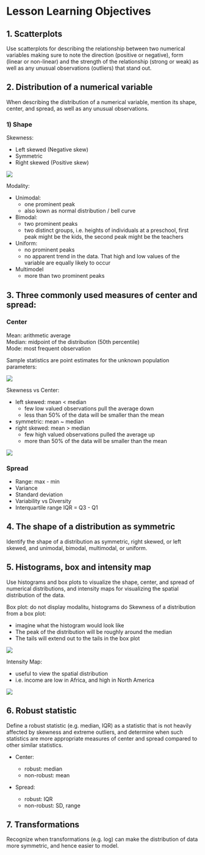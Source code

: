 # Lesson Learning Objectives

## 1. Scatterplots
Use scatterplots for describing the relationship between two numerical variables making sure to note the direction (positive or negative), form (linear or non-linear) and the strength of the relationship (strong or weak) as well as any unusual observations (outliers) that stand out. 

## 2. Distribution of a numerical variable
When describing the distribution of a numerical variable, mention its shape, center, and spread, as well as any unusual observations. 

### 1) Shape

Skewness:
- Left skewed (Negative skew)
- Symmetric 
- Right skewed (Positive skew)

<img src= "https://sigmamagic.com/blogs/images/skewness.jpg">

Modality:
- Unimodal: 
    - one prominent peak
    - also kown as normal distribution / bell curve
- Bimodal: 
    - two prominent peaks
    - two distinct groups, i.e. heights of individuals at a preschool, first peak might be the kids, the second peak might be the teachers
- Uniform: 
    - no prominent peaks
    - no apparent trend in the data. That high and low values of the variable are equally likely to occur
- Multimodel
    - more than two prominent peaks

## 3. Three commonly used measures of center and spread: 

### Center
Mean: arithmetic average <br>
Median: midpoint of the distribution (50th percentile) <br>
Mode: most frequent observation <br>

Sample statistics are point estimates for the unknown population parameters:

<img src="https://www.researchgate.net/profile/Pranab-Chatterjee/publication/262377157/figure/tbl1/AS:614149746851876@1523436118934/Symbols-of-Population-Parameter-and-their-Corresponding-Sample-Statistic.png">

Skewness vs Center:
- left skewed: mean < median
    - few low valued observations pull the average down
    - less than 50% of the data will be smaller than the mean
- symmetric: mean ~ median
- right skewed: mean > median
    - few high valued observations pulled the average up
    - more than 50% of the data will be smaller than the mean

<img src="https://researchhubs.com/uploads/skewness-vs-measures-of-center.png">

### Spread
- Range: max - min
- Variance
- Standard deviation
- Variability vs Diversity
- Interquartile range IQR = Q3 - Q1


## 4. The shape of a distribution as symmetric
Identify the shape of a distribution as symmetric, right skewed, or left skewed, and unimodal, bimodal, multimodal, or uniform. 

## 5. Histograms, box and intensity map
Use histograms and box plots to visualize the shape, center, and spread of numerical distributions, and intensity maps for visualizing the spatial distribution of the data. 

Box plot: do not display modalitu, histograms do
Skewness of a distribution from a box plot: 
- imagine what the histogram would look like
- The peak of the distribution will be roughly around the median
- The tails will extend out to the tails in the box plot 

<img src="https://researchhubs.com/uploads/skewness-by-boxplot.png">


Intensity Map:
- useful to view the spatial distribution
- i.e. income are low in Africa, and high in North America

<img src="https://researchhubs.com/uploads/intensity-map.png">

## 6. Robust statistic
Define a robust statistic (e.g. median, IQR) as a statistic that is not heavily affected by skewness and extreme outliers, and determine when such statistics are more appropriate measures of center and spread compared to other similar statistics. 

- Center: 
    - robust: median
    - non-robust: mean

- Spread:
    - robust: IQR
    - non-robust: SD, range

## 7. Transformations
Recognize when transformations (e.g. log) can make the distribution of data more symmetric, and hence easier to model. 